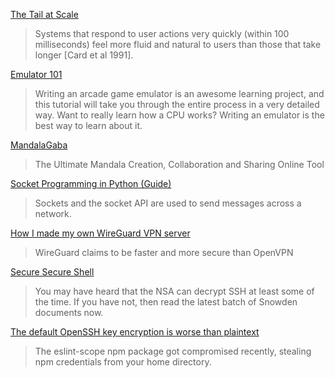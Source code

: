 [The Tail at Scale](https://ai.google/research/pubs/pub40801)
> Systems that respond to user actions very quickly (within 100 milliseconds) feel more fluid and natural to users than those that take longer [Card et al 1991].

[Emulator 101](http://www.emulator101.com/?utm_source=hackernewsletter&utm_medium=email&utm_term=code)
> Writing an arcade game emulator is an awesome learning project, and this tutorial will take you through the entire process in a very detailed way. Want to really learn how a CPU works? Writing an emulator is the best way to learn about it.

[MandalaGaba](http://www.mandalagaba.com/)
> The Ultimate Mandala Creation, Collaboration and Sharing Online Tool

[Socket Programming in Python (Guide)](https://realpython.com/python-sockets/)
> Sockets and the socket API are used to send messages across a network. 

[How I made my own WireGuard VPN server](https://techcrunch.com/2018/07/28/how-i-made-my-own-wireguard-vpn-server/)
> WireGuard claims to be faster and more secure than OpenVPN

[Secure Secure Shell](https://stribika.github.io/2015/01/04/secure-secure-shell.html)
> You may have heard that the NSA can decrypt SSH at least some of the time. If you have not, then read the latest batch of Snowden documents now. 

[The default OpenSSH key encryption is worse than plaintext](https://latacora.singles/2018/08/03/the-default-openssh.html)
> The eslint-scope npm package got compromised recently, stealing npm credentials from your home directory. 
